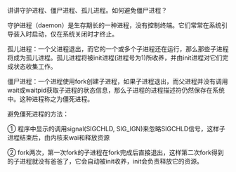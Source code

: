 讲讲守护进程、僵尸进程、孤儿进程。如何避免僵尸进程？

守护进程（daemon）是生存期长的一种进程，没有控制终端。它们常常在系统引导装入时启动，仅在系统关闭时才终止。

孤儿进程：一个父进程退出，而它的一个或多个子进程还在运行，那么那些子进程将成为孤儿进程。孤儿进程将被init进程(进程号为1)所收养，并由init进程对它们完成状态收集工作。

僵尸进程：一个进程使用fork创建子进程，如果子进程退出，而父进程并没有调用wait或waitpid获取子进程的状态信息，那么子进程的进程描述符仍然保存在系统中。这种进程称之为僵死进程。

避免僵死进程的方法：

① 程序中显示的调用signal(SIGCHLD, SIG_IGN)来忽略SIGCHLD信号，这样子进程结束后，由内核来wai和释放资源

② fork两次，第一次fork的子进程在fork完成后直接退出，这样第二次fork得到的子进程就没有爸爸了，它会自动被init收养，init会负责释放它的资源。

